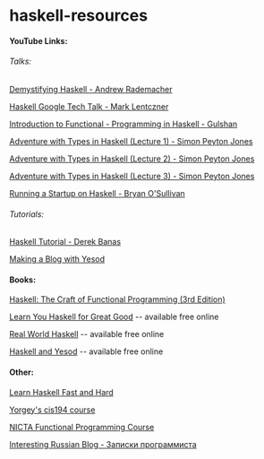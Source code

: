 # haskell-resources
#### YouTube Links:
###### Talks:

[Demystifying Haskell - Andrew Rademacher](https://www.youtube.com/watch?v=apBWkBDVlow)

[Haskell Google Tech Talk - Mark Lentczner](https://www.youtube.com/watch?v=b9FagOVqxmI)

[Introduction to Functional - Programming in Haskell - Gulshan](https://www.youtube.com/watch?v=f7IYRS7XgGU)

[Adventure with Types in Haskell (Lecture 1) - Simon Peyton Jones](https://www.youtube.com/watch?v=6COvD8oynmI)

[Adventure with Types in Haskell (Lecture 2) - Simon Peyton Jones](https://www.youtube.com/watch?v=brE_dyedGm0)

[Adventure with Types in Haskell (Lecture 3) - Simon Peyton Jones](https://www.youtube.com/watch?v=2IZQx7WNOMs)

[Running a Startup on Haskell - Bryan O'Sullivan](https://www.youtube.com/watch?v=ZR3Jirqk6W8)

###### Tutorials:
[Haskell Tutorial - Derek Banas](https://www.youtube.com/watch?v=02_H3LjqMr8)

[Making a Blog with Yesod](https://www.youtube.com/watch?v=SadfV-qbVg8)

#### Books:
[Haskell: The Craft of Functional Programming (3rd Edition)](http://www.haskellcraft.com/craft3e/Home.html)

[Learn You Haskell for Great Good](http://learnyouahaskell.com/) -- available free online

[Real World Haskell](http://book.realworldhaskell.org/) -- available free online

[Haskell and Yesod](http://www.yesodweb.com/book-1.4) -- available free online

#### Other:
[Learn Haskell Fast and Hard](http://yannesposito.com/Scratch/en/blog/Haskell-the-Hard-Way/)

[Yorgey's cis194 course](http://www.seas.upenn.edu/~cis194/spring13/lectures.html)

[NICTA Functional Programming Course](https://github.com/NICTA/course)

[Interesting Russian Blog - Записки программиста](http://eax.me/tag/haskell)

